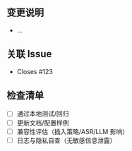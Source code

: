 ## 变更说明
- …

## 关联 Issue
- Closes #123

## 检查清单
- [ ] 通过本地测试/回归
- [ ] 更新文档/配置样例
- [ ] 兼容性评估（插入策略/ASR/LLM 影响）
- [ ] 日志与隐私自查（无敏感信息泄露）
